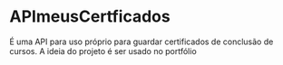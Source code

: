 # APImeusCertficados
 É uma API para uso próprio para guardar certificados de conclusão de cursos. A ideia do projeto é ser usado no portfólio
